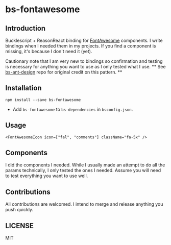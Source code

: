 # bs-fontawesome

## Introduction

Bucklescript + ReasonReact binding for [FontAwesome](https://fontawesome.com/) components. I write bindings when I needed them in my projects. 
If you find a component is missing, it's because I don't need it (yet).

Cautionary note that I am very new to bindings so confirmation and testing is necessary for anything you want to use as I only tested what I use.
** See [bs-ant-design](https://github.com/thangngoc89/bs-ant-design) repo for original credit on this pattern. **

## Installation
```
npm install --save bs-fontawesome
```

* Add `bs-fontawesome` to `bs-dependencies` in `bsconfig.json`.


## Usage
```
<FontAwesomeIcon icon=["fal", "comments"] className="fa-5x" />
```

## Components

I did the components I needed.  While I usually made an attempt to do all the params technically, I only tested the
ones I needed.  Assume you will need to test everything you want to use well.

## Contributions

All contributions are welcomed.  I intend to merge and release anything you push quickly.

## LICENSE

MIT
